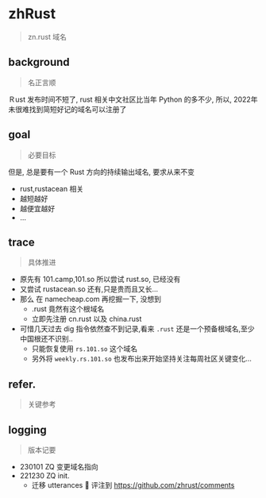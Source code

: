 # zhRust
> zn.rust 域名

## background
> 名正言顺

Ｒust 发布时间不短了,
rust 相关中文社区比当年 Python 的多不少,
所以, 2022年未很难找到简短好记的域名可以注册了


## goal
> 必要目标

但是, 总是要有一个 Rust 方向的持续输出域名, 
要求从来不变

- rust,rustacean 相关
- 越短越好
- 越便宜越好
- ...


## trace
> 具体推进

- 原先有 101.camp,101.so 所以尝试 rust.so, 已经没有
- 又尝试 rustacean.so 还有,只是贵而且又长...
- 那么 在 namecheap.com 再挖掘一下, 没想到
    - .rust 竟然有这个根域名
    - 立即先注册 cn.rust 以及 china.rust
- 可惜几天过去 dig 指令依然查不到记录,看来 `.rust` 还是一个预备根域名,至少中国根还不识别..
    - 只能恢复使用 `rs.101.so` 这个域名
    - 另外将 `weekly.rs.101.so` 也发布出来开始坚持关注每周社区关键变化...


## refer.
> 关键参考

## logging
> 版本记要

- 230101 ZQ 变更域名指向
- 221230 ZQ init.
    - 迁移 utterances 🔮 评注到 https://github.com/zhrust/comments